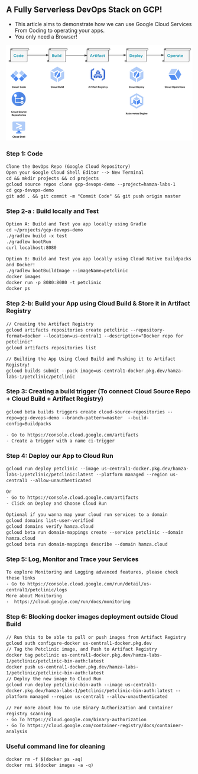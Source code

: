 ## A Fully Serverless DevOps Stack on GCP!
- This article aims to demonstrate how we can use Google Cloud Services From Coding to operating your apps. 
- You only need a Browser! 

![alt text](https://github.com/hamza-labs/gcp-devops-demo/blob/main/img/devops-stack.png?raw=true)

### Step 1: Code 
```
Clone the DevOps Repo (Google Cloud Repository)
Open your Google Cloud Shell Editor --> New Terminal  
cd && mkdir projects && cd projects
gcloud source repos clone gcp-devops-demo --project=hamza-labs-1
cd gcp-devops-demo
git add . && git commit -m "Commit Code" && git push origin master
```

### Step 2-a : Build locally and Test
```
Option A: Build and Test you app locally using Gradle
cd ~/projects/gcp-devops-demo
./gradlew build -x test  
./gradlew bootRun
curl localhost:8080
```

```
Option B: Build and Test you app locally using Cloud Native Buildpacks and Docker!
./gradlew bootBuildImage --imageName=petclinic
docker images 
docker run -p 8080:8080 -t petclinic 
docker ps 
```

### Step 2-b: Build your App using Cloud Build & Store it in Artifact Registry
```
// Creating the Artifact Registry 
gcloud artifacts repositories create petclinic --repository-format=docker --location=us-central1 --description="Docker repo for petclinic" 
gcloud artifacts repositories list
```

```
// Building the App Using Cloud Build and Pushing it to Artifact Registry! 
gcloud builds submit --pack image=us-central1-docker.pkg.dev/hamza-labs-1/petclinic/petclinic
```

### Step 3: Creating a build trigger (To connect Cloud Source Repo + Cloud Build + Artifact Registry)
```
gcloud beta builds triggers create cloud-source-repositories --repo=gcp-devops-demo --branch-pattern=master  --build-config=Buildpacks
```

```Or 
- Go to https://console.cloud.google.com/artifacts
- Create a trigger with a name ci-trigger
```

### Step 4: Deploy our App to Cloud Run 
```
gcloud run deploy petclinic --image us-central1-docker.pkg.dev/hamza-labs-1/petclinic/petclinic:latest --platform managed --region us-central1 --allow-unauthenticated
```
```
Or 
- Go to https://console.cloud.google.com/artifacts
- Click on Deploy and Choose Cloud Run
```

```
Optional if you wanna map your cloud run services to a domain 
gcloud domains list-user-verified
gcloud domains verify hamza.cloud
gcloud beta run domain-mappings create --service petclinic --domain hamza.cloud
gcloud beta run domain-mappings describe --domain hamza.cloud
```

### Step 5: Log, Monitor and Trace your Services
```
To explore Monitoring and Logging advanced features, please check these links
- Go to https://console.cloud.google.com/run/detail/us-central1/petclinic/logs
More about Monitoring
-  https://cloud.google.com/run/docs/monitoring
```

### Step 6: Blocking docker images deployment outside Cloud Build 

```
// Run this to be able to pull or push inages from Artifact Registry
gcloud auth configure-docker us-central1-docker.pkg.dev
// Tag the Petclinic image, and Push to Artifact Registry 
docker tag petclinic us-central1-docker.pkg.dev/hamza-labs-1/petclinic/petclinic-bin-auth:latest
docker push us-central1-docker.pkg.dev/hamza-labs-1/petclinic/petclinic-bin-auth:latest
// Deploy the new image to Cloud Run
gcloud run deploy petclinic-bin-auth --image us-central1-docker.pkg.dev/hamza-labs-1/petclinic/petclinic-bin-auth:latest --platform managed --region us-central1 --allow-unauthenticated
```

```
// For more about how to use Binary Authorization and Container registry scanning
- Go To https://cloud.google.com/binary-authorization
- Go To https://cloud.google.com/container-registry/docs/container-analysis
```

### Useful command line for cleaning 
```
docker rm -f $(docker ps -aq)
docker rmi $(docker images -a -q)
```

